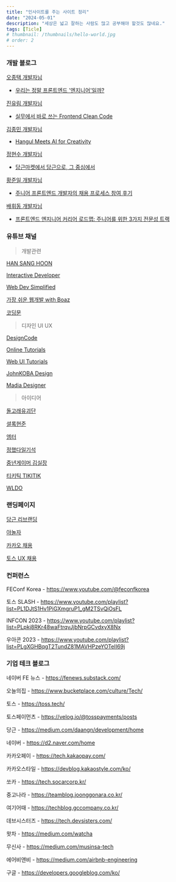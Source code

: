 ```yaml
---
title: "인사이트를 주는 사이트 정리"
date: "2024-05-01"
description: "세상은 넓고 잘하는 사람도 많고 공부해야 할것도 많네요."
tags: [Ticle]
# thumbnail: /thumbnails/hello-world.jpg
# order: 2
---
```


### 개발 블로그

[오종택 개발자님](https://saengmotmi.netlify.app/)

- [우리는 정말 프론트엔드 '엔지니어'일까?](https://saengmotmi.netlify.app/article/frontend_architecture/)

[진유림 개발자님](https://milooy.github.io/TIL/)

- [실무에서 바로 쓰는 Frontend Clean Code](https://www.youtube.com/watch?v=edWbHp_k_9Y)

[김종민 개발자님](https://blog.cmiscm.com/?page_id=5945)

- [Hangul Meets AI for Creativity](https://blog.cmiscm.com/?p=6050)

[정현수 개발자님](https://junghyeonsu.com/)

- [당근마켓에서 당근으로, 그 중심에서](https://junghyeonsu.com/posts/daangn-rebranding/)

[황준일 개발자님](https://junilhwang.github.io/TIL/)

- [주니어 프론트엔드 개발자의 채용 프로세스 참여 후기](https://zuminternet.github.io/zum-front-recurit-review/)

[배휘동 개발자님](https://steady-study.super.site/)

- [프론트엔드 엔지니어 커리어 로드맵: 주니어를 위한 3가지 전문성 트랙](https://steady-study.super.site/frontend-engineer-career-roadmap)

### 유튜브 채널

> 개발관련

[HAN SANG HOON](https://www.youtube.com/@josehp_han)

[Interactive Developer](https://www.youtube.com/@cmiscm)

[Web Dev Simplified](https://www.youtube.com/@WebDevSimplified)

[가장 쉬운 웹개발 with Boaz](https://www.youtube.com/@withBoaz)

[코딩문](https://www.youtube.com/@codingmoon)

> 디자인 UI UX

[DesignCode](https://www.youtube.com/@DesignCodeTeam)

[Online Tutorials](https://www.youtube.com/@OnlineTutorialsYT)

[Web UI Tutorials](https://www.youtube.com/@webuitutorials)

[JohnKOBA Design](https://www.youtube.com/@JohnKOBADesign)

[Madia Designer](https://www.youtube.com/@UXUIDesign)

> 아이디어

[돌고래유괴단](https://www.youtube.com/@DolphinersOfficial)

[셜록현준](https://www.youtube.com/@Sherlock_HJ)

[엠터](https://www.youtube.com/@mter)

[정했다일기석](https://www.youtube.com/@GiseokHeWorked)

[중년게이머 김실장](https://www.youtube.com/@memolkim)

[티키틱 TIKITIK](https://www.youtube.com/@tikitik_official)

[WLDO](https://www.youtube.com/@WLDO100)

### 랜딩페이지

[당근 리브랜딩](https://brandnew.daangn.com/?source=post_page-----b41d866df9b7--------------------------------)

[야놀자](https://www.yanoljagroup.com/ko?gad_source=1&gclid=Cj0KCQjw0MexBhD3ARIsAEI3WHJut5x7QdRTgclg5q8wUiDOSxv4cOzeSbjbxqmYNmU4ymTy6CjUiIEaAuN1EALw_wcB)

[카카오 채용](https://recruit.kakaobank.com/)

[토스 UX 채용](https://toss.im/career/ux-platform-2024)

### 컨퍼런스

FEConf Korea - https://www.youtube.com/@feconfkorea

토스 SLASH - https://www.youtube.com/playlist?list=PL1DJtS1Hv1PiGXmgruP1_gM2TSvQiOsFL

INFCON 2023 - https://www.youtube.com/playlist?list=PLpkj8RKr48waFtrqvJjbNrpGCvdxyX8Nx

우아콘 2023 - https://www.youtube.com/playlist?list=PLgXGHBqgT2TundZ81MAVHPzeYOTeII69j

### 기업 테크 블로그

네이버 FE 뉴스 - https://fenews.substack.com/

오늘의집 - https://www.bucketplace.com/culture/Tech/

토스 - https://toss.tech/

토스페이먼츠 - https://velog.io/@tosspayments/posts

당근 - https://medium.com/daangn/development/home

네이버 - https://d2.naver.com/home

카카오페이 - https://tech.kakaopay.com/

카카오스타일 - https://devblog.kakaostyle.com/ko/

쏘카 - https://tech.socarcorp.kr/

중고나라 - https://teamblog.joonggonara.co.kr/

여기어때 - https://techblog.gccompany.co.kr/

데브시스터즈 - https://tech.devsisters.com/

왓차 - https://medium.com/watcha

무신사 - https://medium.com/musinsa-tech

에어비앤비 - https://medium.com/airbnb-engineering

구글 - https://developers.googleblog.com/ko/
